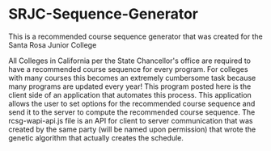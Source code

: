 # SRJC-Sequence-Generator
This is a recommended course sequence generator that was created for the Santa Rosa Junior College

All Colleges in California per the State Chancellor's office are required to have a recommended course sequence for every program. For colleges with many courses this becomes an extremely cumbersome task because many programs are updated every year! This program posted here is the client side of an application that automates this process. This application allows the user to set options for the recommended course sequence and send it to the server to compute the recommended course sequence. The rcsg-wapi-api.js file is an API for client to server communication that was created by the same party (will be named upon permission) that wrote the genetic algorithm that actually creates the schedule.
